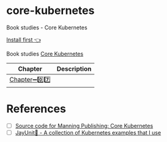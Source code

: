 # core-kubernetes

Book studies - Core Kubernetes

[Install first :point_left:](install)

Book studies [Core Kubernetes](https://www.manning.com/books/core-kubernetes)

| Chapter | Description |
|---------|-------------|
| [Chapter:heavy_minus_sign::zero::seven:](chapter-07)   | |

# References

- [ ] [Source code for Manning Publishing: Core Kubernetes](https://github.com/lionkube/core-kubernetes/tree/fef661ba71d6a88b009903fe81c25eace303d96a)
- [ ] [JayUnit:100: - A collection of Kubernetes examples that I use ](https://github.com/jayunit100/k8sprototypes)
